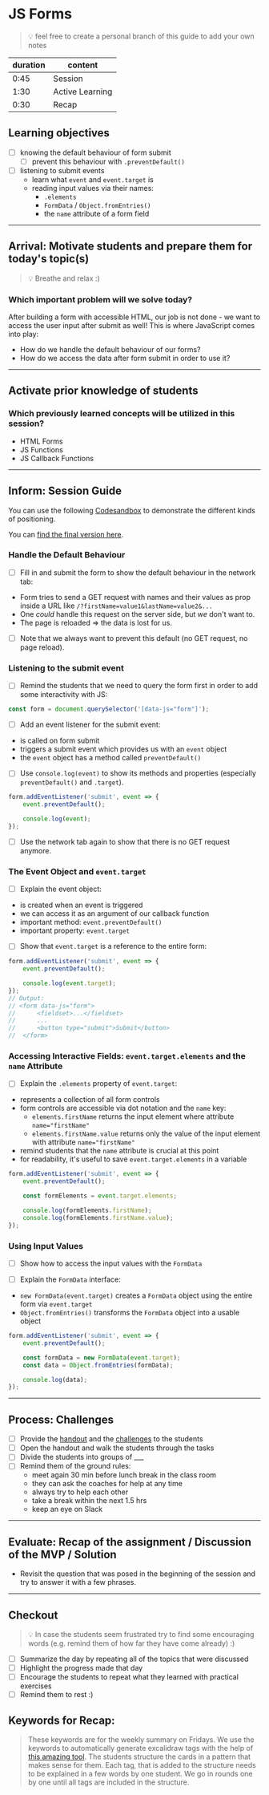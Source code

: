 # JS Forms

> 💡 feel free to create a personal branch of this guide to add your own notes

| duration | content         |
| -------- | --------------- |
| 0:45     | Session         |
| 1:30     | Active Learning |
| 0:30     | Recap           |

## Learning objectives

- [ ] knowing the default behaviour of form submit
  - [ ] prevent this behaviour with `.preventDefault()`
- [ ] listening to submit events
  - learn what `event` and `event.target` is
  - reading input values via their names:
    - `.elements`
    - `FormData` / `Object.fromEntries()`
    - the `name` attribute of a form field

---

## Arrival: Motivate students and prepare them for today's topic(s)

> 💡 Breathe and relax :)

### Which important problem will we solve today?

After building a form with accessible HTML, our job is not done - we want to access the user input
after submit as well! This is where JavaScript comes into play:

- How do we handle the default behaviour of our forms?
- How do we access the data after form submit in order to use it?

---

## Activate prior knowledge of students

### Which previously learned concepts will be utilized in this session?

- HTML Forms
- JS Functions
- JS Callback Functions

---

## Inform: Session Guide

You can use the following
[Codesandbox](https://codesandbox.io/s/github/neuefische/web-exercises/tree/main/sessions/js-forms/demo-start?file=/js/index.js)
to demonstrate the different kinds of positioning.

You can
[find the final version here](https://codesandbox.io/s/github/neuefische/web-exercises/main/sessions/js-forms/demo-end?file=/js/index.js).

### Handle the Default Behaviour

- [ ] Fill in and submit the form to show the default behaviour in the network tab:

- Form tries to send a GET request with names and their values as prop inside a URL like
  `/?firstName=value1&lastName=value2&...`
- One _could_ handle this request on the server side, but _we_ don't want to.
- The page is reloaded => the data is lost for us.

- [ ] Note that we always want to prevent this default (no GET request, no page reload).

### Listening to the submit event

- [ ] Remind the students that we need to query the form first in order to add some interactivity
      with JS:

```js
const form = document.querySelector('[data-js="form"]');
```

- [ ] Add an event listener for the submit event:

- is called on form submit
- triggers a submit event which provides us with an `event` object
- the `event` object has a method called `preventDefault()`

- [ ] Use `console.log(event)` to show its methods and properties (especially `preventDefault()` and
      `.target`).

```js
form.addEventListener('submit', event => {
	event.preventDefault();

	console.log(event);
});
```

- [ ] Use the network tab again to show that there is no GET request anymore.

### The Event Object and `event.target`

- [ ] Explain the event object:

- is created when an event is triggered
- we can access it as an argument of our callback function
- important method: `event.preventDefault()`
- important property: `event.target`

- [ ] Show that `event.target` is a reference to the entire form:

```js
form.addEventListener('submit', event => {
	event.preventDefault();

	console.log(event.target);
});
// Output:
// <form data-js="form">
//		<fieldset>...</fieldset>
//		...
//		<button type="submit">Submit</button>
//	</form>
```

### Accessing Interactive Fields: `event.target.elements` and the `name` Attribute

- [ ] Explain the `.elements` property of `event.target`:

- represents a collection of all form controls
- form controls are accessible via dot notation and the `name` key:
  - `elements.firstName` returns the input element where attribute `name="firstName"`
  - `elements.firstName.value` returns only the value of the input element with attribute
    `name="firstName"`
- remind students that the `name` attribute is crucial at this point
- for readability, it's useful to save `event.target.elements` in a variable

```js
form.addEventListener('submit', event => {
	event.preventDefault();

	const formElements = event.target.elements;

	console.log(formElements.firstName);
	console.log(formElements.firstName.value);
});
```

### Using Input Values

- [ ] Show how to access the input values with the `FormData`

- [ ] Explain the `FormData` interface:

- `new FormData(event.target)` creates a `FormData` object using the entire form via `event.target`
- `Object.fromEntries()` transforms the `FormData` object into a usable object

```js
form.addEventListener('submit', event => {
	event.preventDefault();

	const formData = new FormData(event.target);
	const data = Object.fromEntries(formData);

	console.log(data);
});
```

---

## Process: Challenges

- [ ] Provide the [handout](js-forms.md) and the [challenges](challenges-js-forms.md) to the
      students
- [ ] Open the handout and walk the students through the tasks
- [ ] Divide the students into groups of \_\_\_
- [ ] Remind them of the ground rules:
  - meet again 30 min before lunch break in the class room
  - they can ask the coaches for help at any time
  - always try to help each other
  - take a break within the next 1.5 hrs
  - keep an eye on Slack

---

## Evaluate: Recap of the assignment / Discussion of the MVP / Solution

- Revisit the question that was posed in the beginning of the session and try to answer it with a
  few phrases.

---

## Checkout

> 💡 In case the students seem frustrated try to find some encouraging words (e.g. remind them of
> how far they have come already) :)

- [ ] Summarize the day by repeating all of the topics that were discussed
- [ ] Highlight the progress made that day
- [ ] Encourage the students to repeat what they learned with practical exercises
- [ ] Remind them to rest :)

## Keywords for Recap:

> These keywords are for the weekly summary on Fridays. We use the keywords to automatically
> generate excalidraw tags with the help of
> [this amazing tool](https://github.com/F-Kirchhoff/tag-cloud-generator). The students structure
> the cards in a pattern that makes sense for them. Each tag, that is added to the structure needs
> to be explained in a few words by one student. We go in rounds one by one until all tags are
> included in the structure.
